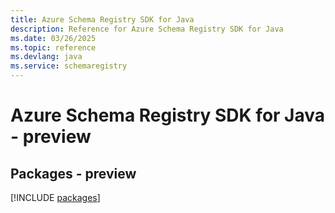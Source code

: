 ```yaml
---
title: Azure Schema Registry SDK for Java
description: Reference for Azure Schema Registry SDK for Java
ms.date: 03/26/2025
ms.topic: reference
ms.devlang: java
ms.service: schemaregistry
---
```

# Azure Schema Registry SDK for Java - preview
## Packages - preview
[!INCLUDE [packages](schema-registry-index.md)]